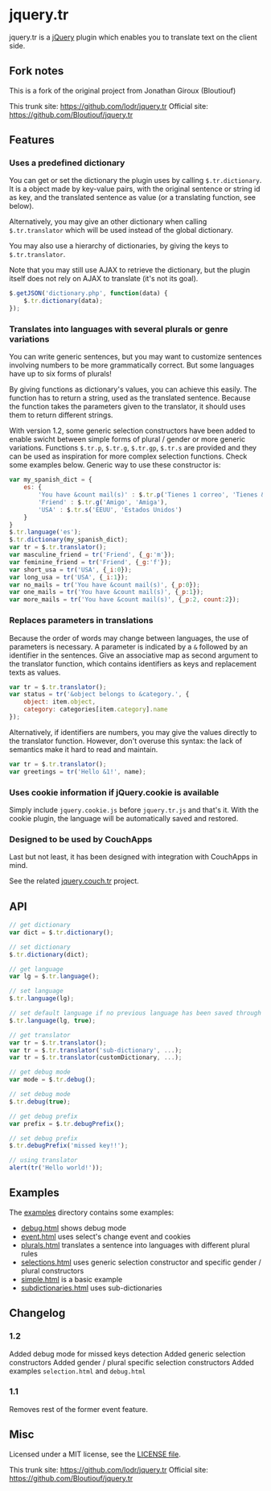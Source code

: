 jquery.tr
=========

jquery.tr is a [jQuery](http://jquery.com/) plugin which enables you to translate text on the client side.

Fork notes
-----------

This is a fork of the original project from Jonathan Giroux (Bloutiouf)

This trunk site: https://github.com/lodr/jquery.tr 
Official site: https://github.com/Bloutiouf/jquery.tr

Features
--------

### Uses a predefined dictionary

You can get or set the dictionary the plugin uses by calling `$.tr.dictionary`. It is a object made by key-value pairs, with the original sentence or string id as key, and the translated sentence as value (or a translating function, see below).

Alternatively, you may give an other dictionary when calling `$.tr.translator` which will be used instead of the global dictionary.

You may also use a hierarchy of dictionaries, by giving the keys to `$.tr.translator`.  

Note that you may still use AJAX to retrieve the dictionary, but the plugin itself does not rely on AJAX to translate (it's not its goal).

```javascript
$.getJSON('dictionary.php', function(data) {
	$.tr.dictionary(data);
});
```

### Translates into languages with several plurals or genre variations

You can write generic sentences, but you may want to customize sentences involving numbers to be more grammatically correct. But some languages have up to six forms of plurals!

By giving functions as dictionary's values, you can achieve this easily. The function has to return a string, used as the translated sentence. Because the function takes the parameters given to the translator, it should uses them to return different strings.

With version 1.2, some generic selection constructors have been added to enable swicht between simple forms of plural / gender or more generic variations. Functions `$.tr.p`, `$.tr.g`, `$.tr.gp`, `$.tr.s` are provided and they can be used as inspiration for more complex selection functions. Check some examples below. Generic way to use these constructor is:

```javascript
var my_spanish_dict = {
    es: { 
		'You have &count mail(s)' : $.tr.p('Tienes 1 correo', 'Tienes &count correos', 'No tienes correos'),
        'Friend' : $.tr.g('Amigo', 'Amiga'),
		'USA' : $.tr.s('EEUU', 'Estados Unidos')
	}
}
$.tr.language('es');
$.tr.dictionary(my_spanish_dict);
var tr = $.tr.translator();
var masculine_friend = tr('Friend', {_g:'m'});
var feminine_friend = tr('Friend', {_g:'f'});
var short_usa = tr('USA', {_i:0});
var long_usa = tr('USA', {_i:1});
var no_mails = tr('You have &count mail(s)', {_p:0});
var one_mails = tr('You have &count mail(s)', {_p:1});
var more_mails = tr('You have &count mail(s)', {_p:2, count:2});
```

### Replaces parameters in translations

Because the order of words may change between languages, the use of parameters is necessary. A parameter is indicated by a `&` followed by an identifier in the sentences. Give an associative map as second argument to the translator function, which contains identifiers as keys and replacement texts as values.

```javascript
var tr = $.tr.translator();
var status = tr('&object belongs to &category.', {
	object: item.object,
	category: categories[item.category].name
});
```

Alternatively, if identifiers are numbers, you may give the values directly to the translator function. However, don't overuse this syntax: the lack of semantics make it hard to read and maintain.

```javascript
var tr = $.tr.translator();
var greetings = tr('Hello &1!', name);
```

### Uses cookie information if jQuery.cookie is available

Simply include `jquery.cookie.js` before `jquery.tr.js` and that's it. With the cookie plugin, the language will be automatically saved and restored.

### Designed to be used by CouchApps

Last but not least, it has been designed with integration with CouchApps in mind.

See the related [jquery.couch.tr](https://github.com/Bloutiouf/jquery.couch.tr) project. 

API
-----

```javascript
// get dictionary
var dict = $.tr.dictionary();

// set dictionary
$.tr.dictionary(dict);

// get language
var lg = $.tr.language();

// set language
$.tr.language(lg);

// set default language if no previous language has been saved through cookies
$.tr.language(lg, true);

// get translator
var tr = $.tr.translator();
var tr = $.tr.translator('sub-dictionary', ...);
var tr = $.tr.translator(customDictionary, ...);

// get debug mode
var mode = $.tr.debug();

// set debug mode
$.tr.debug(true);

// get debug prefix
var prefix = $.tr.debugPrefix();

// set debug prefix
$.tr.debugPrefix('missed key!!');

// using translator
alert(tr('Hello world!'));
```

Examples
--------

The [examples](https://github.com/lodr/jquery.tr/blob/master/examples) directory contains some examples:

* [debug.html](https://github.com/lodr/jquery.tr/blob/master/examples/debug.html) shows debug mode
* [event.html](https://github.com/lodr/jquery.tr/blob/master/examples/event.html) uses select's change event and cookies
* [plurals.html](https://github.com/lodr/jquery.tr/blob/master/examples/plurals.html) translates a sentence into languages with different plural rules
* [selections.html](https://github.com/lodr/jquery.tr/blob/master/examples/selections.html) uses generic selection constructor and specific gender / plural constructors
* [simple.html](https://github.com/lodr/jquery.tr/blob/master/examples/simple.html) is a basic example
* [subdictionaries.html](https://github.com/lodr/jquery.tr/blob/master/examples/subdictionaries.html) uses sub-dictionaries

Changelog
---------

### 1.2

Added debug mode for missed keys detection
Added generic selection constructors
Added gender / plural specific selection constructors
Added examples `selection.html` and `debug.html`

### 1.1

Removes rest of the former event feature.

Misc
----

Licensed under a MIT license, see the [LICENSE file](https://github.com/lodr/jquery.tr/blob/master/LICENSE).

This trunk site: https://github.com/lodr/jquery.tr 
Official site: https://github.com/Bloutiouf/jquery.tr
